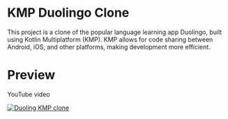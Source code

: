 # KMP Duolingo Clone
This project is a clone of the popular language learning app Duolingo, built using Kotlin Multiplatform (KMP). KMP allows for code sharing between Android, iOS, and other platforms, making development more efficient.

# Preview
YouTube video

[![Duoling KMP clone](https://i.ibb.co/cwZ28hv/Screenshot-2024-05-15-at-6-49-49-PM.png)](https://www.youtube.com/watch?v=ImGuVPpV4LY&t=17s)
